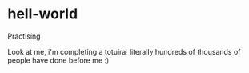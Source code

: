 # hell-world
Practising 

Look at me, i'm completing a totuiral literally hundreds of thousands of people have done before me :) 
